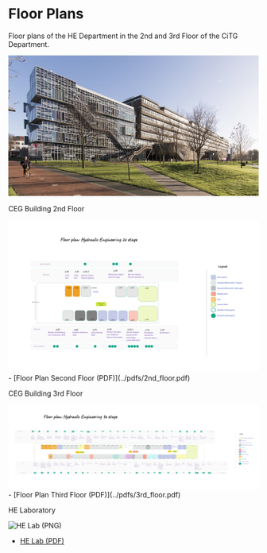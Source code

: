 # Floor Plans

Floor plans of the HE Department in the 2nd and 3rd Floor of the CiTG Department.

![CiTG Building](../figures/citg_building.jpg)


CEG Building 2nd Floor 

<img src="../figures/floor-plan_second_floor.jpg" alt="Floor Plan Second Floor" width="600"/>
- [Floor Plan Second Floor (PDF)](../pdfs/2nd_floor.pdf) 


CEG Building 3rd Floor 

  <img src="../figures/floor-plan_third_floor.jpg" alt="Floor Plan Third Floor" width="600"/>
- [Floor Plan Third Floor (PDF)](../pdfs/3rd_floor.pdf)

  
HE Laboratory

  ![HE Lab (PNG)](../figures/floor-plan_he-lab.png) 
- [HE Lab (PDF)](../pdfs/waterlab.pdf)

